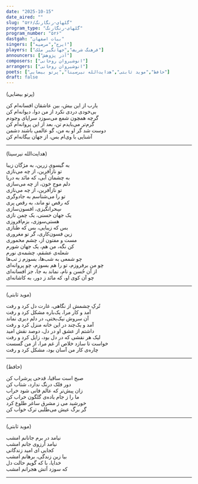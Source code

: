 ```yaml
---
date: "2025-10-15"
date_aired: ""
slug: "گلهای-رنگارنگ/۵۲۶"
program_type: "گلهای-رنگارنگ"
program_number: "۵۲۶"
dastgah: "بیات اصفهان"
singers: ["ایرج","مرضیه"]
players: ["فرهنگ شریف","جهانگیر ملک"]
announcers: ["آذر پژوهش"]
composers: ["انوشیروان روحانی"]
arrangers: ["انوشیروان روحانی"]
poets: ["حافظ","موید ثابتی","هدایت‌الله نیرسینا","پرتو بیضایی"] 
draft: false
---
```


(پرتو بیضایی)

یارب از این بیش، بین عاشقان افسانه‌ام کن   
بی‌خودی دردی نکرد از من دوا، دیوانه‌ام کن  
گرچه همچون شمع می‌سوزد سراپای وجودم  
گرم‌تر می‌بایدم تن، بعد از این پروانه‌ام کن  
دوست شد گر او به من، گو عالمی باشند دشمن  
آشنایی با وی‌ام بس، از جهان بیگانه‌ام کن  

---

(هدایت‌الله نیرسینا)

به گیسوی زرین، به مژگان زیبا  
تو نازآفرین، از چه می‌نازی  
به چشمان آبی، که مانَد به دریا  
دلم موج خون، از چه می‌سازی  
تو نازآفرین، از چه می‌نازی  
تو را می‌شناسم به جادوگری  
که رقص تو ماند، به رقص پری  
سِحرانگیزی، افسون‌سازی  
یک جهان حسنی، یک چمن نازی  
هستی‌سوزی، بزم‌افروزی  
بس که زیبایی، بس که طنازی  
زین فسون‌کاری، گر تو مغروری  
مست و مفتون از، چشم مخموری  
کن نگه، من هم، یک جهان شورم  
شعله‌ی عشقم، چشمه‌ی نورم  
چو شمعی به شب‌ها، بسوزم ز تب‌ها  
چو من برفروزم، تو را هم بسوزم، چو پروانه‌ای  
از آن حُسن و نام، نماند به جا، جز افسانه‌ای  
چو آن کوی او، که مانَد ز دور، به کاشانه‌ای    

---

(موید ثابتی)

تُرکِ چشمش از نگاهی، غارت دل کرد و رفت  
آمد و کار مرا، یک‌باره مشکل کرد و رفت  
آن سروش نیک‌بختی، در دلم دیری نماند  
آمد و یک‌چند در این خانه منزل کرد و رفت  
داشتم از عشق او در دل، دوصد نقش امید  
لیک هر نقشی که در دل بود، زایل کرد و رفت  
خواست تا سازد خلاص از غم مرا، از من گسست  
چاره‌ی کار من آسان بود، مشکل کرد و رفت  

---

(حافظ)

صبح است ساقیا، قدحی پرشراب کن  
دور فلک درنگ ندارد، شتاب کن  
زان پیش‌تر که عالم فانی شود خراب  
ما را ز جام باده‌ی گلگون خراب کن  
خورشید می ز مشرق ساغر طلوع کرد  
گر برگ عیش می‌طلبی ترک خواب کن  

---

(موید ثابتی)

نیامد در برم جانانم امشب  
نیامد آرزوی جانم امشب  
کجایی ای امید زندگانی  
بیا زین زندگی، برهانم امشب  
خدایا، با که گویم حالت دل  
که سوزد آتش هجرانم امشب

---